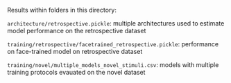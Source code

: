 Results within folders in this directory: 

`architecture/retrospective.pickle`: multiple architectures used to estimate model performance on the retrospective dataset

`training/retrospective/facetrained_retrospective.pickle`: performance on face-trained model on retrospective dataset

`training/novel/multiple_models_novel_stimuli.csv`: models with multiple training protocols evauated on the novel dataset 
